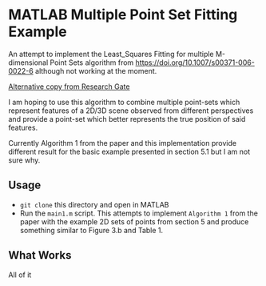 # MATLAB Multiple Point Set Fitting Example

An attempt to implement the Least_Squares Fitting for multiple M-dimensional Point Sets algorithm from https://doi.org/10.1007/s00371-006-0022-6 although not working at the moment. 

[Alternative copy from Research Gate](https://www.researchgate.net/publication/225420764_Least-squares_fitting_of_multiple_M_-dimensional_point_sets)

I am hoping to use this algorithm to combine multiple point-sets which represent features of a 2D/3D scene observed from different perspectives and provide a point-set which better represents the true position of said features.

Currently Algorithm 1 from the paper and this implementation provide different result for the basic example presented in section 5.1 but I am not sure why.

## Usage
* `git clone` this directory and open in MATLAB
* Run the `main1.m` script. This attempts to implement `Algorithm 1` from the paper with the example 2D sets of points from section 5 and produce something similar to Figure 3.b and Table 1.

## What Works
All of it
